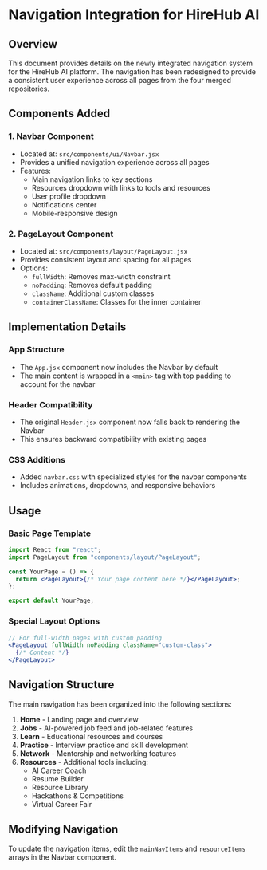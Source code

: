 # Navigation Integration for HireHub AI

## Overview

This document provides details on the newly integrated navigation system for the HireHub AI platform. The navigation has been redesigned to provide a consistent user experience across all pages from the four merged repositories.

## Components Added

### 1. Navbar Component

- Located at: `src/components/ui/Navbar.jsx`
- Provides a unified navigation experience across all pages
- Features:
  - Main navigation links to key sections
  - Resources dropdown with links to tools and resources
  - User profile dropdown
  - Notifications center
  - Mobile-responsive design

### 2. PageLayout Component

- Located at: `src/components/layout/PageLayout.jsx`
- Provides consistent layout and spacing for all pages
- Options:
  - `fullWidth`: Removes max-width constraint
  - `noPadding`: Removes default padding
  - `className`: Additional custom classes
  - `containerClassName`: Classes for the inner container

## Implementation Details

### App Structure

- The `App.jsx` component now includes the Navbar by default
- The main content is wrapped in a `<main>` tag with top padding to account for the navbar

### Header Compatibility

- The original `Header.jsx` component now falls back to rendering the Navbar
- This ensures backward compatibility with existing pages

### CSS Additions

- Added `navbar.css` with specialized styles for the navbar components
- Includes animations, dropdowns, and responsive behaviors

## Usage

### Basic Page Template

```jsx
import React from "react";
import PageLayout from "components/layout/PageLayout";

const YourPage = () => {
  return <PageLayout>{/* Your page content here */}</PageLayout>;
};

export default YourPage;
```

### Special Layout Options

```jsx
// For full-width pages with custom padding
<PageLayout fullWidth noPadding className="custom-class">
  {/* Content */}
</PageLayout>
```

## Navigation Structure

The main navigation has been organized into the following sections:

1. **Home** - Landing page and overview
2. **Jobs** - AI-powered job feed and job-related features
3. **Learn** - Educational resources and courses
4. **Practice** - Interview practice and skill development
5. **Network** - Mentorship and networking features
6. **Resources** - Additional tools including:
   - AI Career Coach
   - Resume Builder
   - Resource Library
   - Hackathons & Competitions
   - Virtual Career Fair

## Modifying Navigation

To update the navigation items, edit the `mainNavItems` and `resourceItems` arrays in the Navbar component.
